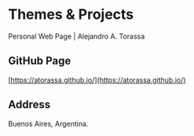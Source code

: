# Themes & Projects

Personal Web Page | Alejandro A. Torassa

## GitHub Page

[https://atorassa.github.io/](https://atorassa.github.io/)

## Address

Buenos Aires, Argentina.
